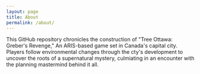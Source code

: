 ```yaml
---
layout: page
title: About
permalink: /about/
---
```

This GitHub repository chronicles the construction of "Tree Ottawa: Greber's Revenge," An ARIS-based game set in Canada's capital city. Players follow environmental changes through the cty's development to uncover the roots of a supernatural mystery, culmiating in an encounter with the planning mastermind behind it all.
